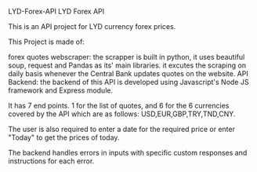 LYD-Forex-API
LYD Forex API

This is an API project for LYD currency forex prices.

This Project is made of:

forex quotes webscraper:
the scrapper is built in python, it uses beautiful soup, request and Pandas as its' main libraries. it excutes the scraping on daily basis whenever the Central Bank updates quotes on the website.
API Backend:
the backend of this API is developed using Javascript's Node JS framework and Express module.

It has 7 end points. 1 for the list of quotes, and 6 for the 6 currencies covered by the API which are as follows: USD,EUR,GBP,TRY,TND,CNY.

The user is also required to enter a date for the required price or enter "Today" to get the prices of today.

The backend handles errors in inputs with specific custom responses and instructions for each error.